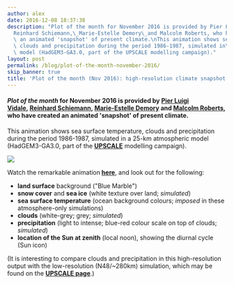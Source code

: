 ```yaml
---
author: alex
date: 2016-12-08 18:37:38
description: "Plot of the month for November 2016 is provided by Pier Luigi Vidale,\_\
  Reinhard Schiemann,\_Marie-Estelle Demory\_and Malcolm Roberts, who have created\
  \ an animated 'snapshot' of present climate.\nThis animation shows sea surface temperature,\
  \ clouds and precipitation during the period 1986-1987, simulated in\_a 25-km atmospheric\
  \ model (HadGEM3-GA3.0, part of the UPSCALE modelling campaign)."
layout: post
permalink: /blog/plot-of-the-month-november-2016/
skip_banner: true
title: 'Plot of the month (Nov 2016): high-resolution climate snapshot'
---
```


<h4><strong><em>Plot of the month</em></strong> for November 2016 is provided by <strong><a href="http://www.met.reading.ac.uk/~vidale/">Pier Luigi Vidale</a></strong>, <strong><a href="http://www.met.reading.ac.uk/userpages/reinhard.php">Reinhard Schiemann</a>,</strong> <strong><a href="http://www.met.reading.ac.uk/userpages/demory.php">Marie-Estelle Demory</a></strong> and <a href="https://scholar.google.co.uk/citations?hl=en&amp;user=4HqmT-kAAAAJ&amp;sortby=pubdate&amp;view_op=list_works&amp;is_public_preview=1">Malcolm Roberts</a>,<span> who have created an animated 'snapshot' of present climate.</span></h4>
<p>This animation shows sea surface temperature, clouds and precipitation during the period 1986-1987, simulated in a 25-km atmospheric model (HadGEM3-GA3.0, part of the <strong><a href="https://hrcm.ceda.ac.uk/research/projects/upscale/">UPSCALE</a></strong> modelling campaign).</p>
<p></p>
<p><a href="http://www.met.reading.ac.uk/~reinhard/public_data/V2_N512-QT.mov" target="_blank"><img src="{{ site.baseurl }}/assets/media/uploads/Figures/upscale_n512_mov_still.png"></a></p>
<p>Watch the remarkable animation<strong> <a href="http://www.met.reading.ac.uk/~reinhard/public_data/V2_N512-QT.mov">here</a></strong>, and look out for the following:</p>
<ul>
<li><strong>land surface</strong> background ("Blue Marble")</li>
<li><strong>snow cover</strong> and <strong>sea ice</strong> (white texture over land; <em>simulated</em>)</li>
<li><strong>sea surface temperature</strong> (ocean background colours; <em>imposed</em> in these atmosphere-only simulations)</li>
<li><strong>clouds</strong> (white-grey; grey; <em>simulated</em>)</li>
<li><strong>precipitation</strong> (light to intense; blue-red colour scale on top of clouds; <em>simulated</em>)</li>
<li><strong>location of the Sun at zenith</strong> (local noon), showing the diurnal cycle (Sun icon)</li>
</ul>
<p>(It is interesting to compare clouds and precipitation in this high-resolution output with the low-resolution (N48/~280km) simulation, which may be found on the <strong><a href="https://hrcm.ceda.ac.uk/research/projects/upscale/">UPSCALE page</a></strong>.)</p>
